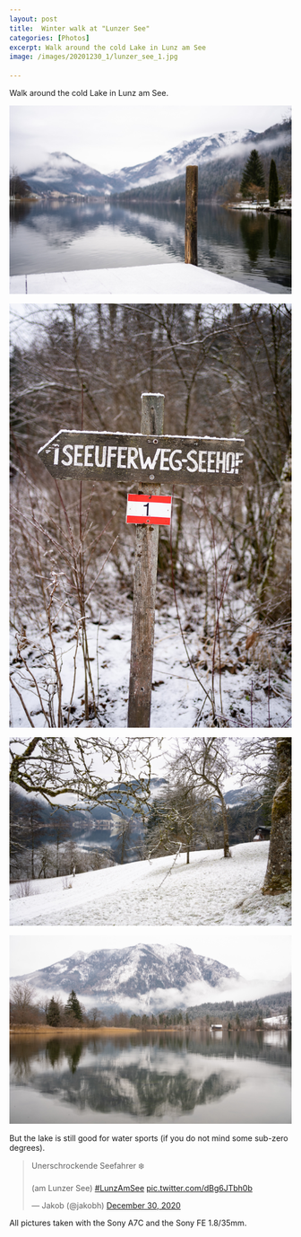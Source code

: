 ```yaml
---
layout: post
title:  Winter walk at "Lunzer See" 
categories: [Photos] 
excerpt: Walk around the cold Lake in Lunz am See
image: /images/20201230_1/lunzer_see_1.jpg

---
```

Walk around the cold Lake in Lunz am See.

![Winter walk at Lunzer See 1](../images/20201230_1/lunzer_see_1.jpg)

![Winter walk at Lunzer See 2](../images/20201230_1/lunzer_see_2.jpg)

![Winter walk at Lunzer See 3](../images/20201230_1/lunzer_see_3.jpg)

![Winter walk at Lunzer See 4](../images/20201230_1/lunzer_see_4.jpg)

But the lake is still good for water sports (if you do not mind some sub-zero degrees).

<blockquote class="twitter-tweet"><p lang="de" dir="ltr">Unerschrockende Seefahrer ❄️<br><br>(am Lunzer See) <a href="https://twitter.com/hashtag/LunzAmSee?src=hash&amp;ref_src=twsrc%5Etfw">#LunzAmSee</a> <a href="https://t.co/dBg6JTbh0b">pic.twitter.com/dBg6JTbh0b</a></p>&mdash; Jakob (@jakobh) <a href="https://twitter.com/jakobh/status/1344278298357080064?ref_src=twsrc%5Etfw">December 30, 2020</a></blockquote> <script async src="https://platform.twitter.com/widgets.js" charset="utf-8"></script> 

All pictures taken with the Sony A7C and the Sony FE 1.8/35mm.
